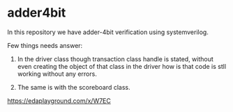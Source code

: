 # adder4bit

In this repository we have adder-4bit verification using systemverilog. 

Few things needs answer:

1. In the driver class though transaction class handle is stated, without even creating the object of that class in the driver how is that code is stll working without any errors. 

2. The same is with the scoreboard class.


https://edaplayground.com/x/W7EC
